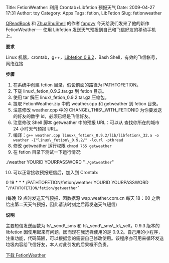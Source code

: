 Title: FetionWeather: 利用 Crontab+Libfetion 预报天气
Date: 2009-04-27 17:31
Author: toy
Category: Apps
Tags: fetion, LibFetion
Slug: fetionweather

[QReadBook](http://linuxtoy.org/archives/qreadbook.html) 和
[ZhuaShuShell](http://linuxtoy.org/archives/zhuashu-shell.html) 的作者
[fangvv](http://sites.google.com/site/fangvv) 今天给我们发来了他的新作
FetionWeather── 使用 Libfetion
发送天气预报到自己和飞信好友的移动手机上。

**要求**

Linux 机器，crontab，g++，[Libfetion
0.9.2](http://linuxtoy.org/archives/linux-libfetion-092-released.html)，Bash
Shell，有效的飞信帐号，网络连接

**步骤**

1. 在系统中创建 fetion 目录，假设前面的路径为 PATHTOFETION。  
2. 下载 linux\\\_fetion\_0.9.2.tar.gz 到 fetion 目录。  
3. 使用 tar 解压 linux\\\_fetion\_0.9.2.tar.gz 压缩包。  
4. 提取 FetionWeather.zip 中的 weather.cpp 和 getweather 到 fetion
目录。  
5. 注意修改 weather.cpp 中的 CHANGE\\\_THIS\\\_WITH\_FETIONID
为你要发送的好友的数字 id，必须已经是飞信好友。  
6. 注意修改 Shell 脚本 getweather 中的预报 URL：可以从 查找你所在的城市
24 小时天气预报 URL。  
7. 编译：`g++ weather.cpp linux\_fetion\_0.9.2/lib/libfetion\_32.a -o
weather -I"linux\_fetion\_0.9.2/" -lcurl -pthread`  
8. 修改 getweather 运行权限 `chmod 755 getweather`  
9. 在 fetion 目录下测试一下运行情况:

./weather YOURID YOURPASSWORD "`./getweather`"

10. 可以正常接收预报短信后，加入到 Crontab:

0 19 * * * /PATHTOFETION/fetion/weather YOURID YOURPASSWORD
"`/PATHTOFETION/fetion/getweather`"

(每晚 19 点时发送天气预报，因数据源 wap.weather.com.cn 每天 18：00
之后给出第二天天气预报，因此请该时刻之后再发送天气短信)

**说明**

主要短信发送函数为 fs\\\_send\\\_sms 和
fs\\\_send\\\_sms\\\_to\\\_self。0.9.3 版本的 libfetion
因使用起来有问题，因而现在我选择使用的是
0.9.2。自己用的小程序，注重功能，代码简陋，可以根据您的需要自己修改使用。该程序亦可用来循环发送垃圾内容给飞信好友，本人对此引发的后果概不负责。

[下载 FetionWeather](http://i.linuxtoy.org/files/FetionWeather.zip)
